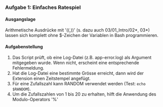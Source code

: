### Aufgabe 1: Einfaches Ratespiel
#### Ausgangslage
Arithmetische Ausdrücke mit '((,))' (s. dazu auch 03/01_Intro/02*, 03*) lassen sich komplett 
ohne $-Zeichen der Variablen in Bash programmieren.

#### Aufgabenstellung
1. Das Script prüft, ob eine Log-Datei (z.B. app-error.log) als Argument mitgegeben wurde. 
Wenn nicht, erscheint eine entsprechende Fehlermeldung.
2. Hat die Log-Datei eine bestimmte Grösse erreicht, dann wird der Extension einen Zeitstempel angefügt.
3. Für eine Zufallszahl kann RANDOM verwendet werden (Test: ```echo $RANDOM```). 
4. Um die Zufallszahlen von 1 bis 20 zu erhalten, hilft die Anwendung des Modulo-Operators '%'

